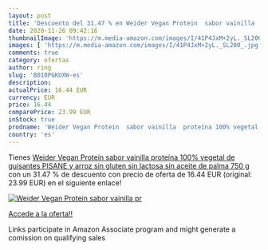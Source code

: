 ```yaml
---
layout: post
title: 'Descuento del 31.47 % en Weider Vegan Protein  sabor vainilla  pr'
date: 2020-11-26 09:42:16
thumbnailImage: 'https://m.media-amazon.com/images/I/41P4JxM+2yL._SL200_.jpg'
images: [ 'https://m.media-amazon.com/images/I/41P4JxM+2yL._SL200_.jpg' ]
comments: true
category: ofertas
author: ring
slug: 'B018PGKUXW-es'
description:
actualPrice: 16.44 EUR
currency: EUR
price: 16.44
comparePrice: 23.99 EUR
inStock: true
prodname: 'Weider Vegan Protein  sabor vainilla  proteína 100% vegetal de guisantes  PISANE  y arroz  sin gluten  sin lactosa  sin aceite de palma  750 g '
country: 'es'
---
```


Tienes [Weider Vegan Protein  sabor vainilla  proteína 100% vegetal de guisantes  PISANE  y arroz  sin gluten  sin lactosa  sin aceite de palma  750 g ](https://www.amazon.es/dp/B018PGKUXW/?tag=tolees-21) con un 31.47 % de descuento con precio de oferta de 16.44 EUR (original: 23.99 EUR) en el siguiente enlace!

[![Weider Vegan Protein  sabor vainilla  pr](https://m.media-amazon.com/images/I/41P4JxM+2yL._SL200_.jpg)](https://www.amazon.es/dp/B018PGKUXW/?tag=tolees-21)

[Accede a la oferta!!](https://www.amazon.es/dp/B018PGKUXW/?tag=tolees-21)

Links participate in Amazon Associate program and might generate a comission on qualifying sales


